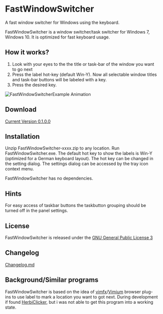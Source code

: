# FastWindowSwitcher

A fast window switcher for Windows using the keyboard.

FastWindowSwitcher is a window switcher/task switcher for Windows 7, Windows 10.
It is optimized for fast keyboard usage.

## How it works?

1. Look with your eyes to the the title or task-bar of the window you want to go next
2. Press the label hot-key (default Win-Y). Now all selectable window titles and task-bar buttons will be labeled with a key.
3. Press the desired key.


![FastWindowSwitcherExample Animation](https://github.com/JochenBaier/fastwindowswitcher/blob/master/homepage/fws_example_animation.gif)

## Download

[Current Version 0.1.0.0](https://github.com/JochenBaier/fastwindowswitcher/blob/master/homepage/releases/FastWindowSwitcher-0100.zip)

## Installation

Unzip  FastWindowSwitcher-xxxx.zip to any location. Run FastWindowSwitcher.exe.
The default hot key to show the labels is Win-Y (optimized for a German keyboard layout). The hot key can be changed in the setting dialog. The settings dialog can be accessed by the tray icon context menu.

FastWindowSwitcher has no dependencies.

## Hints

For easy access of  taskbar buttons the taskbutton grouping should be turned off in the panel settings.

## License

FastWindowSwitcher is released under the [GNU General Public License 3](https://www.gnu.org/licenses/gpl-3.0.de.html)

## Changelog

[Changelog.md](https://github.com/JochenBaier/fastwindowswitcher/blob/master/Changelog.md)

## Background/Similar programs

FastWindowSwitcher is based on the idea of [vimfx](https://addons.mozilla.org/de/firefox/addon/vimfx/)/[Vimium](https://vimium.github.io/) browser plug-ins to use label to mark a location you want to got next.  During development if found [HerbiClicker](http://herbi.org/HerbiClicker/HerbiClicker.htm), but i was not able to get this program into a working state.




